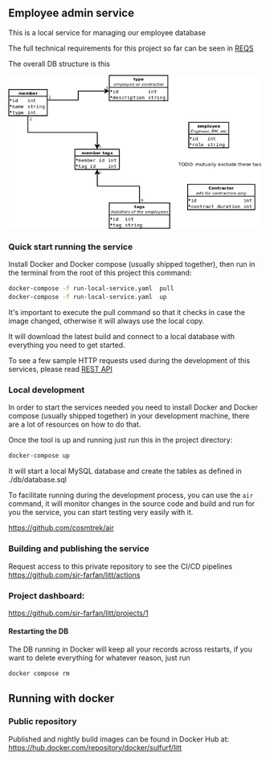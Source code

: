 ## Employee admin service

This is a local service for managing our employee database

The full technical requirements for this project so far can be seen in [REQS](PROJECT_REQS.md)

The overall DB structure is this

![DB!](./db/teams.png)

### Quick start running the service

Install Docker and Docker compose (usually shipped together), then run in the terminal
from the root of this project this command:

```bash
docker-compose -f run-local-service.yaml  pull
docker-compose -f run-local-service.yaml  up
```

It's important to execute the pull command so that it checks in case the image changed, otherwise it will always use the local copy.

It will download the latest build and connect to a local database with everything you need
to get started.

To see a few sample HTTP requests used during the development of this services, please
read [REST API](REST_API/README.md)

### Local development

In order to start the services needed you need to install Docker and Docker compose
(usually shipped together) in your development machine, there are a lot of resources
on how to do that.

Once the tool is up and running just run this in the project directory:
```bash
docker-compose up
```

It will start a local MySQL database and create the tables as defined in ./db/database.sql

To facilitate running during the development process, you can use the `air` command, it
will monitor changes in the source code and build and run for you the service, you can
start testing very easily with it.

https://github.com/cosmtrek/air

### Building and publishing the service

Request access to this private repository to see the CI/CD pipelines  
https://github.com/sir-farfan/litt/actions

### Project dashboard:

https://github.com/sir-farfan/litt/projects/1

#### Restarting the DB

The DB running in Docker will keep all your records across restarts, if you want
to delete everything for whatever reason, just run

```bash
docker compose rm
```

## Running with docker

### Public repository

Published and nightly build images can be found in Docker Hub at:
https://hub.docker.com/repository/docker/sulfurf/litt